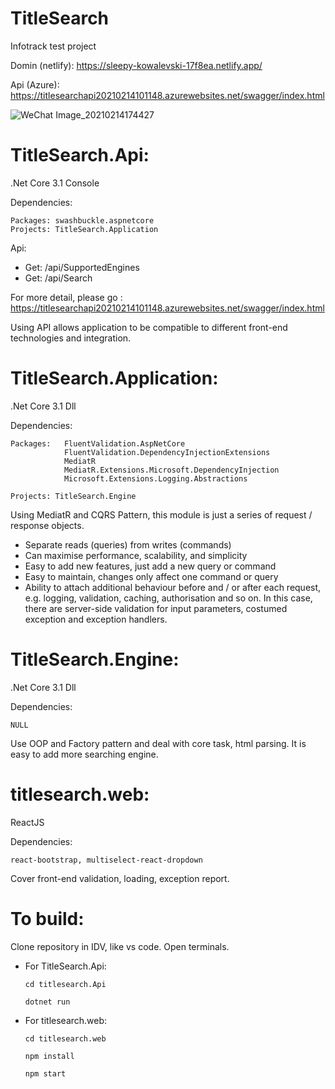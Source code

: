 # TitleSearch
Infotrack test project

Domin (netlify): https://sleepy-kowalevski-17f8ea.netlify.app/

Api (Azure): https://titlesearchapi20210214101148.azurewebsites.net/swagger/index.html

![WeChat Image_20210214174427](https://user-images.githubusercontent.com/51746409/107871390-cb796580-6eec-11eb-8300-2a891881699f.png)

# TitleSearch.Api:
 .Net Core 3.1 Console
 
 Dependencies: 
 
    Packages: swashbuckle.aspnetcore
    Projects: TitleSearch.Application
    
Api:
* Get: /api/SupportedEngines
* Get: /api/Search

For more detail, please go : https://titlesearchapi20210214101148.azurewebsites.net/swagger/index.html

Using API allows application to be compatible to different front-end technologies and integration.

# TitleSearch.Application:
.Net Core 3.1 Dll

  Dependencies: 
  
    Packages:   FluentValidation.AspNetCore
                FluentValidation.DependencyInjectionExtensions
                MediatR
                MediatR.Extensions.Microsoft.DependencyInjection
                Microsoft.Extensions.Logging.Abstractions
                
    Projects: TitleSearch.Engine

Using MediatR and CQRS Pattern, this module is just a series of request / response objects.
  * Separate reads (queries) from writes (commands)
  * Can maximise performance, scalability, and simplicity
  * Easy to add new features, just add a new query or command
  * Easy to maintain, changes only affect one command or query
  * Ability to attach additional behaviour before and / or after each request, e.g. logging, validation, caching, authorisation and so on. In this case, there are server-side validation for input parameters, costumed exception and exception handlers. 


# TitleSearch.Engine:
.Net Core 3.1 Dll

  Dependencies: 
  
  	NULL
  
  Use OOP and Factory pattern and deal with core task, html parsing. It is easy to add more searching engine.

# titlesearch.web:
ReactJS

  Dependencies: 
  
  	react-bootstrap, multiselect-react-dropdown
  
  Cover front-end validation, loading, exception report.
  
 # To build:
 Clone repository in IDV, like vs code. Open terminals.
 
 * For TitleSearch.Api: 
      
       cd titlesearch.Api
      
       dotnet run
     
 * For titlesearch.web: 
 
       cd titlesearch.web
      
       npm install

       npm start
